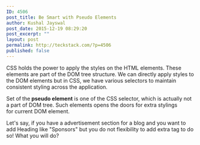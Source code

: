 ```yaml
---
ID: 4506
post_title: Be Smart with Pseudo Elements
author: Kushal Jayswal
post_date: 2015-12-19 08:29:20
post_excerpt: ""
layout: post
permalink: http://teckstack.com/?p=4506
published: false
---
```

CSS holds the power to apply the styles on the HTML elements. These elements are part of the DOM tree structure. We can directly apply styles to the DOM elements but in CSS, we have various selectors to maintain consistent styling across the application.

Set of<strong> </strong>the<strong> pseudo element</strong> is one of the CSS selector, which is actually not a part of DOM tree. Such elements opens the doors for extra stylings for current DOM element.

Let's say, if you have a advertisement section for a blog and you want to add Heading like "Sponsors" but you do not flexibility to add extra tag to do so! What you will do?
